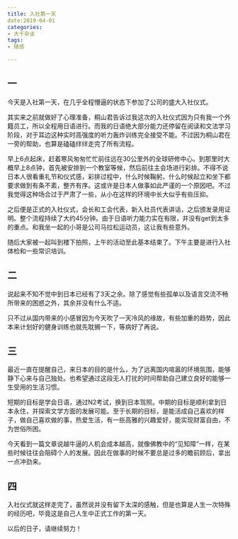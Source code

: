 ```yaml
---
title: 入社第一天
date:2019-04-01
categories:
- 大千杂谈
tags:
- 随感

---
```


一
---

今天是入社第一天，在几乎全程懵逼的状态下参加了公司的盛大入社仪式。

其实来之前就做好了心理准备，桐山君告诉过我这次的入社仪式因为只有我一个外籍员工，所以全程用日语进行。而我的日语绝大部分能力还停留在阅读和文法学习阶段，对于耳边这种实时高强度的听力轰炸训练完全接受不能。不过因为桐山君在一旁的帮助，也算是磕磕绊绊走完了所有流程。

早上6点起床，赶着寒风匆匆忙忙前往远在30公里外的全球研修中心。到那里时大概早上8点钟，首先被安排到一个教室等候，然后前往主会场进行彩排。不得不说日本人很看重礼节和仪式感，彩排过程中，什么时候鞠躬，什么时候起立和坐下都要求做到有条不紊，整齐有序。这或许是日本人做事如此严谨的一个原因吧。不过我觉得这种场合过于严肃了一些，从小在这样的环境中长大似乎有些压抑。

之后便是正式的入社仪式，会长和工会代表，新入社员代表讲话，之后颁发录用证明。整个流程持续了大约45分钟。由于日语听力能力实在有限，并没有get到太多的重点。和我坐一起的小哥是公司马拉松运动员，这让我有些意外。

随后大家被一起叫到楼下拍照，上午的活动至此基本结束了。下午主要是进行入社体检和一些常识培训。

二
---
说起来不知不觉中到日本已经有了3天之余。除了感觉有些孤单以及语言交流不畅所带来的困惑之外，其余并没有什么不适。

只不过从国内带来的小感冒因为今天吹了一天冷风的缘故，有些加重的趋势，因此本来计划好的健身训练也就先耽搁一下，等病好了再说。

三
---
最近一直在提醒自己，来日本的目的是什么，为了远离国内喧嚣的环境氛围，能够静下心来与自己独处。也希望通过这段无人打扰的时间帮助自己建立良好的能够一生受用的生活习惯。

短期的目标是学会日语，通过N2考试，换到日本驾照。中期的目标是顺利拿到日本永住，并探索文学方面的发展可能。至于长期的目标，是能活成自己喜欢的样子，做自己喜欢做的事，热爱生活，有一些高雅的兴趣爱好，能实现财富自由，不为世俗所困。

今天看到一篇文章说越牛逼的人机会成本越高，就像佛教中的“见知障”一样，在某些时候往往会阻碍个人的发展。因此在做事的时候不要总是过多的瞻前顾后，拿出一点冲劲来。

四
---
入社仪式就这样走完了，虽然说并没有留下太深的感触，但是也算是人生一次特殊的经历吧，毕竟这是自己人生中正式工作的第一天。

以后的日子，请继续努力！

